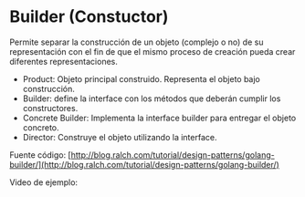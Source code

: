 # Builder (Constuctor)

Permite separar la construcción de un objeto (complejo o no) de su representación con el fin de que el mismo proceso de creación pueda crear diferentes representaciones.

- Product: Objeto principal construido. Representa el objeto bajo construcción.
- Builder: define la interface con los métodos que deberán cumplir los constructores.
- Concrete Builder: Implementa la interface builder para entregar el objeto concreto.
- Director: Construye el objeto utilizando la interface.

Fuente código: [http://blog.ralch.com/tutorial/design-patterns/golang-builder/](http://blog.ralch.com/tutorial/design-patterns/golang-builder/)

Video de ejemplo:

